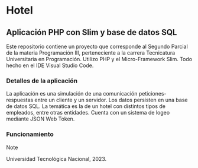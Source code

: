 # Hotel
## Aplicación PHP con Slim y base de datos SQL

Este repositorio contiene un proyecto que corresponde al Segundo Parcial de la materia Programación III, perteneciente a la carrera Tecnicatura Universitaria en Programación.
Utilizo PHP y el Micro-Framework Slim. Todo hecho en el IDE Visual Studio Code.

### Detalles de la aplicación
La aplicación es una simulación de una comunicación peticiones-respuestas entre un cliente y un servidor. Los datos persisten en una base de datos SQL. La temática es la de un hotel con distintos tipos de empleados, entre otras entidades. Cuenta con un sistema de logeo mediante JSON Web Token.

### Funcionamiento


> [!NOTE]
> Universidad Tecnológica Nacional, 2023.
